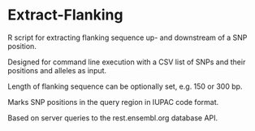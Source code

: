 # Extract-Flanking
R script for extracting flanking sequence up- and downstream of a SNP position.

Designed for command line execution with a CSV list of SNPs and their positions and alleles as input.

Length of flanking sequence can be optionally set, e.g. 150 or 300 bp.

Marks SNP positions in the query region in IUPAC code format.

Based on server queries to the rest.ensembl.org database API.
